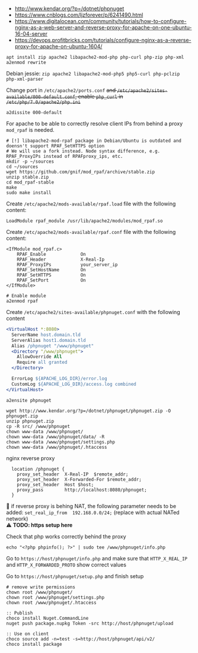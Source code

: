 * http://www.kendar.org/?p=/dotnet/phpnuget
* https://www.cnblogs.com/ljzforever/p/6241490.html
* https://www.digitalocean.com/community/tutorials/how-to-configure-nginx-as-a-web-server-and-reverse-proxy-for-apache-on-one-ubuntu-16-04-server
* https://devops.profitbricks.com/tutorials/configure-nginx-as-a-reverse-proxy-for-apache-on-ubuntu-1604/

```
apt install zip apache2 libapache2-mod-php php-curl php-zip php-xml
a2enmod rewrite
```
Debian jessie: `zip apache2 libapache2-mod-php5 php5-curl php-pclzip php-xml-parser`

Change port in `/etc/apache2/ports.conf` ~~and `/etc/apache2/sites-available/000-default.conf`, enable `php_curl` in `/etc/php/7.0/apache2/php.ini`~~

```shell
a2dissite 000-default
```
For apache to be able to correctly resolve client IPs from behind a proxy `mod_rpaf` is needed.
```shell
# [!] libapache2-mod-rpaf package in Debian/Ubuntu is outdated and doensn't support RPAF_SetHTTPS option
# We will use a fork instead. Node syntax difference, e.g. RPAF_ProxyIPs instead of RPAFproxy_ips, etc.
mkdir -p ~/sources
cd ~/sources
wget https://github.com/gnif/mod_rpaf/archive/stable.zip
unzip stable.zip
cd mod_rpaf-stable
make
sudo make install
```
Create `/etc/apache2/mods-available/rpaf.load` file with the following content:
```
LoadModule rpaf_module /usr/lib/apache2/modules/mod_rpaf.so
```
Create `/etc/apache2/mods-available/rpaf.conf` file with the following content:
```
<IfModule mod_rpaf.c>
    RPAF_Enable             On
    RPAF_Header             X-Real-Ip
    RPAF_ProxyIPs           your_server_ip 
    RPAF_SetHostName        On
    RPAF_SetHTTPS           On
    RPAF_SetPort            On
</IfModule>
```
```shell
# Enable module
a2enmod rpaf
```

Create `/etc/apache2/sites-available/phpnuget.conf` with the following content
```apache
<VirtualHost *:8080>
  ServerName host.domain.tld
  ServerAlias host1.domain.tld
  Alias /phpnuget "/www/phpnuget"
  <Directory "/www/phpnuget">
    AllowOverride All
    Require all granted
  </Directory>

  ErrorLog ${APACHE_LOG_DIR}/error.log
  CustomLog ${APACHE_LOG_DIR}/access.log combined
</VirtualHost>
```

```
a2ensite phpnuget

wget http://www.kendar.org/?p=/dotnet/phpnuget/phpnuget.zip -O phpnuget.zip
unzip phpnuget.zip
cp -R src/ /www/phpnuget
chown www-data /www/phpnuget/
chown www-data /www/phpnuget/data/ -R
chown www-data /www/phpnuget/settings.php
chown www-data /www/phpnuget/.htaccess
```

nginx reverse proxy
```
  location /phpnuget {
    proxy_set_header  X-Real-IP  $remote_addr;
    proxy_set_header  X-Forwarded-For $remote_addr;
    proxy_set_header  Host $host;
    proxy_pass        http://localhost:8080/phpnuget;
  }
```
:pencil: if reverse proxy is behing NAT, the following parameter needs to be added: `set_real_ip_from  192.168.0.0/24;` (replace with actual NATed network)<br>
:warning: **TODO: https setup here**<br>

Check that php works correctly behind the proxy
```shell
echo "<?php phpinfo(); ?>" | sudo tee /www/phpnuget/info.php
```
Go to `https://host/phpnuget/info.php` and make sure that `HTTP_X_REAL_IP` and `HTTP_X_FORWARDED_PROTO` show correct values

Go to `https://host/phpnuget/setup.php` and finish setup
```
# remove write permissions
chown root /www/phpnuget/
chown root /www/phpnuget/settings.php
chown root /www/phpnuget/.htaccess
```

```batch
:: Publish
choco install Nuget.CommandLine
nuget push package.nupkg Token -src http://host/phpnuget/upload

:: Use on client
choco source add -n=test -s=http://host/phpnuget/api/v2/
choco install package
```
